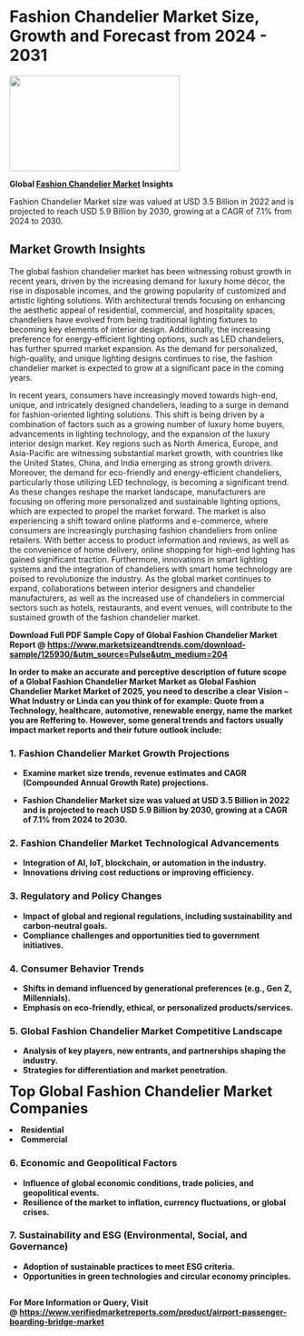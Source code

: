 <H1>Fashion Chandelier Market Size, Growth and Forecast from 2024 - 2031</H1><img class="aligncenter size-medium wp-image-584254" src="https://thirdeyenews.in/wp-content/uploads/2024/09/Global-Market-Research-300x168.jpeg" alt="" width="300" height="168" /><p><strong>Global&nbsp;<a href="https://www.marketsizeandtrends.com/download-sample/125930/&amp;utm_source=Pulse&amp;utm_medium=204">Fashion Chandelier Market</a> Insights</strong></p><p>Fashion Chandelier Market size was valued at USD 3.5 Billion in 2022 and is projected to reach USD 5.9 Billion by 2030, growing at a CAGR of 7.1% from 2024 to 2030.</p><p><h2>Market Growth Insights</h2> <p>The global fashion chandelier market has been witnessing robust growth in recent years, driven by the increasing demand for luxury home décor, the rise in disposable incomes, and the growing popularity of customized and artistic lighting solutions. With architectural trends focusing on enhancing the aesthetic appeal of residential, commercial, and hospitality spaces, chandeliers have evolved from being traditional lighting fixtures to becoming key elements of interior design. Additionally, the increasing preference for energy-efficient lighting options, such as LED chandeliers, has further spurred market expansion. As the demand for personalized, high-quality, and unique lighting designs continues to rise, the fashion chandelier market is expected to grow at a significant pace in the coming years.</p> <p><strong></strong></p> <p>In recent years, consumers have increasingly moved towards high-end, unique, and intricately designed chandeliers, leading to a surge in demand for fashion-oriented lighting solutions. This shift is being driven by a combination of factors such as a growing number of luxury home buyers, advancements in lighting technology, and the expansion of the luxury interior design market. Key regions such as North America, Europe, and Asia-Pacific are witnessing substantial market growth, with countries like the United States, China, and India emerging as strong growth drivers. Moreover, the demand for eco-friendly and energy-efficient chandeliers, particularly those utilizing LED technology, is becoming a significant trend. As these changes reshape the market landscape, manufacturers are focusing on offering more personalized and sustainable lighting options, which are expected to propel the market forward. The market is also experiencing a shift toward online platforms and e-commerce, where consumers are increasingly purchasing fashion chandeliers from online retailers. With better access to product information and reviews, as well as the convenience of home delivery, online shopping for high-end lighting has gained significant traction. Furthermore, innovations in smart lighting systems and the integration of chandeliers with smart home technology are poised to revolutionize the industry. As the global market continues to expand, collaborations between interior designers and chandelier manufacturers, as well as the increased use of chandeliers in commercial sectors such as hotels, restaurants, and event venues, will contribute to the sustained growth of the fashion chandelier market. <p><strong></p><p><span class=""><strong>Download Full PDF Sample Copy of Global Fashion Chandelier Market Report</strong> @ <a href="https://www.marketsizeandtrends.com/download-sample/125930/&amp;utm_source=Pulse&amp;utm_medium=204" target="_blank">https://www.marketsizeandtrends.com/download-sample/125930/&amp;utm_source=Pulse&amp;utm_medium=204</a></span></p><p>In order to make an accurate and perceptive description of future scope of a Global&nbsp;Fashion Chandelier Market Market as Global&nbsp;Fashion Chandelier Market Market of 2025, you need to describe a clear Vision &ndash; What Industry or Linda can you think of for example: Quote from a Technology, healthcare, automotive, renewable energy, name the market you are Reffering to. However, some general trends and factors usually impact market reports and their future outlook include:</p><h3>1.&nbsp;<strong>Fashion Chandelier Market Growth Projections</strong></h3><ul><li>Examine market size trends, revenue estimates and CAGR (Compounded Annual Growth Rate) projections.</li><li><p>Fashion Chandelier Market size was valued at USD 3.5 Billion in 2022 and is projected to reach USD 5.9 Billion by 2030, growing at a CAGR of 7.1% from 2024 to 2030.</p></li></ul><h3>2.&nbsp;<strong>Fashion Chandelier Market Technological Advancements</strong></h3><ul><li>Integration of AI, IoT, blockchain, or automation in the industry.</li><li>Innovations driving cost reductions or improving efficiency.</li></ul><h3>3.&nbsp;<strong>Regulatory and Policy Changes</strong></h3><ul><li>Impact of global and regional regulations, including sustainability and carbon-neutral goals.</li><li>Compliance challenges and opportunities tied to government initiatives.</li></ul><h3>4.&nbsp;<strong>Consumer Behavior Trends</strong></h3><ul><li>Shifts in demand influenced by generational preferences (e.g., Gen Z, Millennials).</li><li>Emphasis on eco-friendly, ethical, or personalized products/services.</li></ul><h3>5.&nbsp;<strong>Global Fashion Chandelier Market Competitive Landscape</strong></h3><ul><li>Analysis of key players, new entrants, and partnerships shaping the industry.</li><li>Strategies for differentiation and market penetration.</li></ul><p data-pm-slice="1 1 []"><span style="color: inherit; font-family: inherit; font-size: 25px;">Top Global Fashion Chandelier Market Companies</span></p><div class="" data-test-id=""><p><li>Residential</li><li> Commercial</li></p></div><h3>6.&nbsp;<strong>Economic and Geopolitical Factors</strong></h3><ul><li>Influence of global economic conditions, trade policies, and geopolitical events.</li><li>Resilience of the market to inflation, currency fluctuations, or global crises.</li></ul><h3>7.&nbsp;<strong>Sustainability and ESG (Environmental, Social, and Governance)</strong></h3><ul><li>Adoption of sustainable practices to meet ESG criteria.</li><li>Opportunities in green technologies and circular economy principles.</li></ul><h2><strong style="font-size: 14px;">For More Information or Query, Visit @&nbsp;</strong><a style="background-color: #ffffff; font-size: 14px;" href="https://www.marketsizeandtrends.com/report/fashion-chandelier-market/" target="_blank">https://www.verifiedmarketreports.com/product/airport-passenger-boarding-bridge-market</a></h2>
